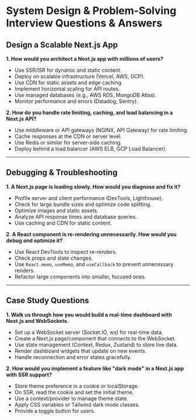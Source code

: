 # System Design & Problem-Solving Interview Questions & Answers

## Design a Scalable Next.js App

**1. How would you architect a Next.js app with millions of users?**

- Use SSR/ISR for dynamic and static content.
- Deploy on scalable infrastructure (Vercel, AWS, GCP).
- Use CDN for static assets and edge caching.
- Implement horizontal scaling for API routes.
- Use managed databases (e.g., AWS RDS, MongoDB Atlas).
- Monitor performance and errors (Datadog, Sentry).

**2. How do you handle rate limiting, caching, and load balancing in a Next.js API?**

- Use middleware or API gateways (NGINX, API Gateway) for rate limiting.
- Cache responses at the CDN or server level.
- Use Redis or similar for server-side caching.
- Deploy behind a load balancer (AWS ELB, GCP Load Balancer).

---

## Debugging & Troubleshooting

**1. A Next.js page is loading slowly. How would you diagnose and fix it?**

- Profile server and client performance (DevTools, Lighthouse).
- Check for large bundle sizes and optimize code splitting.
- Optimize images and static assets.
- Analyze API response times and database queries.
- Use caching and CDN for static content.

**2. A React component is re-rendering unnecessarily. How would you debug and optimize it?**

- Use React DevTools to inspect re-renders.
- Check props and state changes.
- Use `React.memo`, `useMemo`, and `useCallback` to prevent unnecessary renders.
- Refactor large components into smaller, focused ones.

---

## Case Study Questions

**1. Walk us through how you would build a real-time dashboard with Next.js and WebSockets.**

- Set up a WebSocket server (Socket.IO, ws) for real-time data.
- Create a Next.js page/component that connects to the WebSocket.
- Use state management (Context, Redux, Zustand) to store live data.
- Render dashboard widgets that update on new events.
- Handle reconnection and error states gracefully.

**2. How would you implement a feature like "dark mode" in a Next.js app with SSR support?**

- Store theme preference in a cookie or localStorage.
- On SSR, read the cookie and set the initial theme.
- Use a context/provider to manage theme state.
- Apply CSS variables or Tailwind dark mode classes.
- Provide a toggle button for users.
